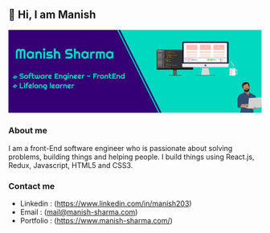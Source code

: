 ## 👋 Hi, I am Manish 

![About Me](https://github.com/Manishsharma203/Manishsharma203/blob/master/assets/about-me.png)

### About me

I am a front-End software engineer who is passionate about solving problems, building things and helping people. I build things using React.js, Redux, Javascript, HTML5 and CSS3.

### Contact me

* Linkedin : (https://www.linkedin.com/in/manish203)
* Email : (mail@manish-sharma.com)
* Portfolio : (https://www.manish-sharma.com/)

